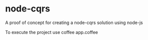 node-cqrs
=========

A proof of concept for creating a node-cqrs solution using node-js

To execute the project use coffee app.coffee
